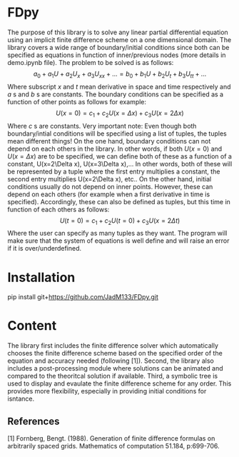 # FDpy
The purpose of this library is to solve any linear partial differential equation using an implicit finite difference scheme on a one dimensional domain. The library covers a wide range of boundary/initial conditions since both can be specified as equations in function of inner/previous nodes (more details in demo.ipynb file). The problem to be solved is as follows:
$$a_0+a_1U+a_2U_x+a_3U_{xx}+...=b_0+b_1U+b_2U_t+b_3U_{tt}+...$$
Where subscript $x$ and $t$ mean derivative in space and time respectively and $a$ s and $b$ s are constants. The boundary conditions can be specified as a function of other points as follows for example:
$$U(x=0)= c_1+c_2U(x=\Delta x)+c_3U(x=2\Delta x)$$
Where $c$ s are constants. 
Very important note: Even though both boundary/intial conditions will be specified using a list of tuples, the tuples mean different things!
On the one hand, boundary conditions can not depend on each others in the library. In other words, if both $U(x=0)$ and $U(x=\Delta x)$ are to be specified, we can define both of these as a function of a constant, U(x=2\Delta x), U(x=3\Delta x),...
In other words, both of these will be represented by a tuple where the first entry multiplies a constant, the second entry multiplies U(x=2\Delta x), etc..
On the other hand, initial conditions usually do not depend on inner points. However, these can depend on each others (for example when a first derivative in time is specified). Accordingly, 
these can also be defined as tuples, but this time in function of each others as follows:
$$U(t=0)= c_1+c_2U(t=0)+c_3U(x=2\Delta t)$$
Where the user can specify as many tuples as they want. The program will make sure that the system of equations is well define and will raise an error if it is over/underdefined.

# Installation
pip install git+https://github.com/JadM133/FDpy.git 
# Content
The library first includes the finite difference solver which automatically chooses the finite difference scheme based on the specified order of the equation and accuracy needed (following [1]).
Second, the library also includes a post-processing module where solutions can be animated and compared to the theoritcal solution if available.
Third, a symbolic tree is used to display and evaulate the finite difference scheme for any order. This provides more flexibility, especially in providing initial conditions for isntance.
## References
<a id="1">[1]</a> 
Fornberg, Bengt. (1988). 
Generation of finite difference formulas on arbitrarily spaced grids. 
Mathematics of computation 51.184, p:699-706.
